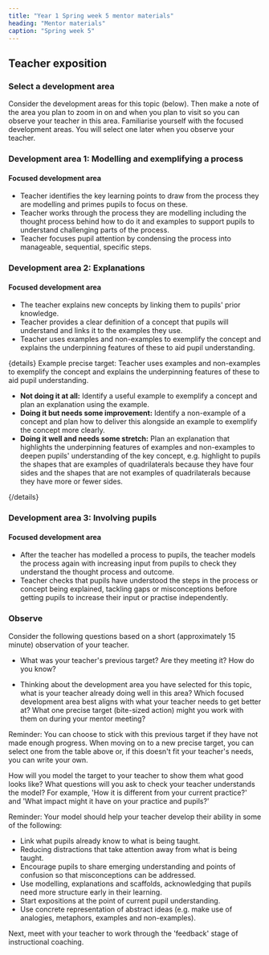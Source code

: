```yaml
---
title: "Year 1 Spring week 5 mentor materials"
heading: "Mentor materials"
caption: "Spring week 5"
---
```


## Teacher exposition

### Select a development area

Consider the development areas for this topic (below). Then make a note of the area you plan to zoom in on and when you plan to visit so you can observe your teacher in this area. Familiarise yourself with the focused development areas. You will select one later when you observe your teacher.

### Development area 1: Modelling and exemplifying a process

#### Focused development area

- Teacher identifies the key learning points to draw from the process they are modelling and primes pupils to focus on these.
- Teacher works through the process they are modelling including the thought process behind how to do it and examples to support pupils to understand challenging parts of the process.
- Teacher focuses pupil attention by condensing the process into manageable, sequential, specific steps.

### Development area 2: Explanations

#### Focused development area

- The teacher explains new concepts by linking them to pupils' prior knowledge.
- Teacher provides a clear definition of a concept that pupils will understand and links it to the examples they use.
- Teacher uses examples and non-examples to exemplify the concept and explains the underpinning features of these to aid pupil understanding.

{details}
Example precise target: Teacher uses examples and non-examples to exemplify the concept and explains the underpinning features of these to aid pupil understanding.

- **Not doing it at all:** Identify a useful example to exemplify a concept and plan an explanation using the example.
- **Doing it but needs some improvement:** Identify a non-example of a concept and plan how to deliver this alongside an example to exemplify the concept more clearly.
- **Doing it well and needs some stretch:** Plan an explanation that highlights the underpinning features of examples and non-examples to deepen pupils' understanding of the key concept, e.g. highlight to pupils the shapes that are examples of quadrilaterals because they have four sides and the shapes that are not examples of quadrilaterals because they have more or fewer sides.

{/details}

### Development area 3: Involving pupils

#### Focused development area

- After the teacher has modelled a process to pupils, the teacher models the process again with increasing input from pupils to check they understand the thought process and outcome.
- Teacher checks that pupils have understood the steps in the process or concept being explained, tackling gaps or misconceptions before getting pupils to increase their input or practise independently.

### Observe

Consider the following questions based on a short (approximately 15 minute) observation of your teacher.

- What was your teacher's previous target? Are they meeting it? How do you know?

- Thinking about the development area you have selected for this topic, what is your teacher already doing well in this area? Which focused development area best aligns with what your teacher needs to get better at? What one precise target (bite-sized action) might you work with them on during your mentor meeting?

Reminder: You can choose to stick with this previous target if they have not made enough progress. When moving on to a new precise target, you can select one from the table above or, if this doesn't fit your teacher's needs, you can write your own.

How will you model the target to your teacher to show them what good looks like? What questions will you ask to check your teacher understands the model? For example, 'How it is different from your current practice?' and 'What impact might it have on your practice and pupils?'

Reminder: Your model should help your teacher develop their ability in some of the following:

- Link what pupils already know to what is being taught.
- Reducing distractions that take attention away from what is being taught.
- Encourage pupils to share emerging understanding and points of confusion so that misconceptions can be addressed.
- Use modelling, explanations and scaffolds, acknowledging that pupils need more structure early in their learning.
- Start expositions at the point of current pupil understanding.
- Use concrete representation of abstract ideas (e.g. make use of analogies, metaphors, examples and non-examples).

Next, meet with your teacher to work through the 'feedback' stage of instructional coaching.
